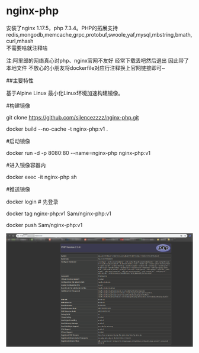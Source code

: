 # nginx-php

安装了nginx 1.17.5，php 7.3.4。PHP的拓展支持redis,mongodb,memcache,grpc,protobuf,swoole,yaf,mysql,mbstring,bmath,curl,mhash  
不需要啥就注释啥

注:阿里郎的网络真心对php、nginx官网不友好  经常下载丢吧然后退出  因此带了本地文件  不放心的小朋友将dockerfile对应行注释换上官网链接即可~




##主要特性

基于Alpine Linux 最小化Linux环境加速构建镜像。




#构建镜像

git clone https://github.com/silencezzzz/nginx-php.git

docker build --no-cache -t nginx-php:v1 .

#启动镜像

docker run -d -p 8080:80 --name=nginx-php nginx-php:v1


#进入镜像容器内

docker exec -it nginx-php sh

#推送镜像

docker login # 先登录

docker tag nginx-php:v1 Sam/nginx-php:v1

docker push Sam/nginx-php:v1


![Image text](https://github.com/silencezzzz/img/blob/master/php7.3.4-nginx.jpg)



